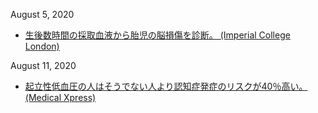 August 5, 2020
* [生後数時間の採取血液から胎児の脳損傷を診断。 (Imperial College London)](https://www.imperial.ac.uk/news/200975/blood-test-could-diagnose-baby-brain/)

August 11, 2020
* [起立性低血圧の人はそうでない人より認知症発症のリスクが40％高い。 (Medical Xpress)](https://medicalxpress.com/news/2020-08-people-dizzy-higher-dementia.html)

